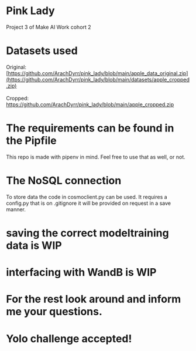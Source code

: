 # Pink Lady
Project 3 of Make AI Work cohort 2

# Datasets used
Original: [https://github.com/ArachDyrr/pink_lady/blob/main/apple_data_original.zip](https://github.com/ArachDyrr/pink_lady/blob/main/datasets/apple_cropped.zip) <br>  
Cropped: [https://github.com/ArachDyrr/pink_lady/blob/main/apple_cropped.zip
](https://github.com/ArachDyrr/pink_lady/blob/main/datasets/apple_data_original.zip)
# The requirements can be found in the Pipfile
This repo is made with pipenv in mind. Feel free to use that as well, or not. 

# The NoSQL connection
To store data the code in cosmoclient.py can be used. It requires a config.py that is on .gitignore it will be provided on request in a save manner. 

# saving the correct modeltraining data is WIP 

# interfacing with WandB is WIP

# For the rest look around and inform me your questions. 

# Yolo challenge accepted!
